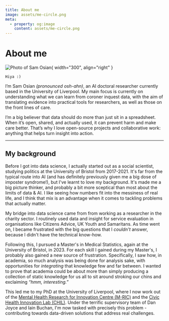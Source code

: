 ```yaml
---
title: About me
image: assets/me-circle.png
meta:
  - property: og:image
    content: assets/me-circle.png
---
```


# About me

![Photo of Sam Osian](assets/me-circle.png){ width="300", align="right" }

```
Hiya :)
```

I’m Sam Osian _(pronounced osh-ahn)_, an AI doctoral researcher currently based in the University of Liverpool. My main focus is currently on understanding what we can learn from coroner inquest data, with the aim of translating evidence into practical tools for researchers, as well as those on the front lines of care.

I’m a big believer that data should do more than just sit in a spreadsheet. When it’s open, shared, and actually used, it can prevent harm and make care better. That’s why I love open-source projects and collaborative work: anything that helps turn insight into action.


---

## My background

Before I got into data science, I actually started out as a social scientist, studying politics at the University of Bristol from 2017-2021. It's far from the typical route into AI (and has definitely previously given me a big dose of imposter syndrome!), but I've learnt to love my background. It's made me a big picture thinker, and probably a bit more sceptical than most about the limits of data & AI. I like seeing how numbers fit into the messiness of real life, and I think that mix is an advantage when it comes to tackling problems that actually matter. 

My bridge into data science came from from working as a researcher in the charity sector. I routinely used data and insight for service evaluation in organisations like Citizens Advice, UK Youth and Samaritans. As time went on, I became frustrated with the big questions that I _couldn't_ answer, because I didn't have the technical know-how.

Following this, I pursued a Master's in Medical Statistics, again at the University of Bristol, in 2023. For each skill I gained during my Master's, I probably also gained a new source of frustration. Specifically, I saw how, in academia, so much analysis was being done for analysis sake, with opportunities for _integrating_ that knowledge few and far between. I wanted to prove that academia could be about more than simply producing a collection of static knowledge for us all to sit around stroking our chins and exclaiming _“hmm, interesting.”_

This led me to my PhD at the University of Liverpool, where I now work out of the [Mental Health Research for Innovation Centre (M-RIC)](https://mric.uk/) and the [Civic Health Innovation Lab (CHIL)](https://www.liverpool.ac.uk/civic-health-innovation-labs/). Under the terrific supervisory team of Dan Joyce and Iain Buchan, I'm now tasked with precisely this problem - contributing towards data-driven solutions that address real challenges.

